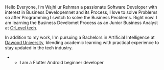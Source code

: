 Hello Everyone, I’m Wajhi ur Rehman a passionate Software Developer with interest in Business Developemnet and its Process, I love to solve Problems so after Programming I switch to solve the Business Peoblems.
Right now! I am learning the Business Develomet Process as an Junior Business Analyst at <a href="https://www.cleveltech.com/">C-Level tech</a>.

In addition to my work, I'm pursuing a Bachelors in Artificial Intelligence at <a href="https://duet.edu.pk/">Dawood University<a>, blending academic learning with practical experience to stay updated in the tech industry.

-  - I am a Flutter Android beginner developer 


